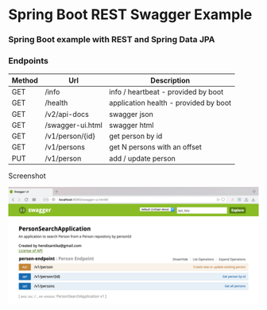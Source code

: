 # Spring Boot REST Swagger Example

### Spring Boot example with REST and Spring Data JPA

### Endpoints

|Method | 	Url		| 	Description |
|-------| ------- | ----------- |
|GET| 	/info	| 	info / heartbeat - provided by boot |
|GET| /health |	application health - provided by boot|
|GET| /v2/api-docs| 	swagger json|
|GET|/swagger-ui.html| 	swagger html|
|GET|/v1/person/{id}| 	get person by id|
|GET|/v1/persons| 	get N persons with an offset|
|PUT|/v1/person| 	add / update person|

Screenshot

![List APIs](img/list.png "List API")
